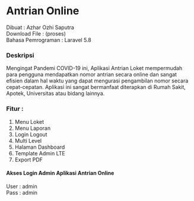 # Antrian Online
Dibuat : Azhar Ozhi Saputra <br>
Download File : (proses)<br>
Bahasa Pemrograman : Laravel 5.8

### Deskripsi
Mengingat Pandemi COVID-19 ini, Aplikasi Antrian Loket mempermudah para pengguna mendapatkan nomor antrian secara online dan sangat efisien dalam hal waktu yang dapat mengurasi pengambilan nomor secara cepat-cepatan. Aplikasi ini sangat bermanfaat diterapkan di Rumah Sakit, Apotek, Universitas atau bidang lainnya.

### Fitur :
1. Menu Loket
2. Menu Laporan
3. Login Logout
4. Multi Level
5. Halaman Dashboard
6. Template Admin LTE
7. Export PDF

#### Akses Login Admin Aplikasi Antrian Online
User : admin <br>
Pass : admin
